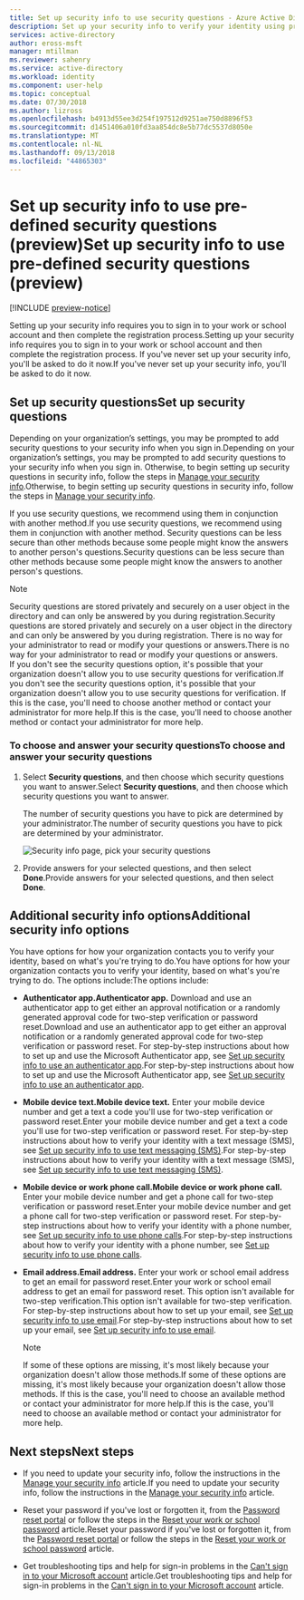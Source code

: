 ```yaml
---
title: Set up security info to use security questions - Azure Active Directory | Microsoft Docs
description: Set up your security info to verify your identity using pre-defined security questions.
services: active-directory
author: eross-msft
manager: mtillman
ms.reviewer: sahenry
ms.service: active-directory
ms.workload: identity
ms.component: user-help
ms.topic: conceptual
ms.date: 07/30/2018
ms.author: lizross
ms.openlocfilehash: b4913d55ee3d254f197512d9251ae750d8896f53
ms.sourcegitcommit: d1451406a010fd3aa854dc8e5b77dc5537d8050e
ms.translationtype: MT
ms.contentlocale: nl-NL
ms.lasthandoff: 09/13/2018
ms.locfileid: "44865303"
---
```

# <a name="set-up-security-info-to-use-pre-defined-security-questions-preview"></a><span data-ttu-id="7bce4-103">Set up security info to use pre-defined security questions (preview)</span><span class="sxs-lookup"><span data-stu-id="7bce4-103">Set up security info to use pre-defined security questions (preview)</span></span>

[!INCLUDE [preview-notice](../../../includes/active-directory-end-user-preview-notice-security-info.md)]

<span data-ttu-id="7bce4-104">Setting up your security info requires you to sign in to your work or school account and then complete the registration process.</span><span class="sxs-lookup"><span data-stu-id="7bce4-104">Setting up your security info requires you to sign in to your work or school account and then complete the registration process.</span></span> <span data-ttu-id="7bce4-105">If you've never set up your security info, you'll be asked to do it now.</span><span class="sxs-lookup"><span data-stu-id="7bce4-105">If you've never set up your security info, you'll be asked to do it now.</span></span>

## <a name="set-up-security-questions"></a><span data-ttu-id="7bce4-106">Set up security questions</span><span class="sxs-lookup"><span data-stu-id="7bce4-106">Set up security questions</span></span>

<span data-ttu-id="7bce4-107">Depending on your organization’s settings, you may be prompted to add security questions to your security info when you sign in.</span><span class="sxs-lookup"><span data-stu-id="7bce4-107">Depending on your organization’s settings, you may be prompted to add security questions to your security info when you sign in.</span></span> <span data-ttu-id="7bce4-108">Otherwise, to begin setting up security questions in security info, follow the steps in [Manage your security info](security-info-manage-settings.md).</span><span class="sxs-lookup"><span data-stu-id="7bce4-108">Otherwise, to begin setting up security questions in security info, follow the steps in [Manage your security info](security-info-manage-settings.md).</span></span>

<span data-ttu-id="7bce4-109">If you use security questions, we recommend using them in conjunction with another method.</span><span class="sxs-lookup"><span data-stu-id="7bce4-109">If you use security questions, we recommend using them in conjunction with another method.</span></span> <span data-ttu-id="7bce4-110">Security questions can be less secure than other methods because some people might know the answers to another person's questions.</span><span class="sxs-lookup"><span data-stu-id="7bce4-110">Security questions can be less secure than other methods because some people might know the answers to another person's questions.</span></span>

>[!Note]
><span data-ttu-id="7bce4-111">Security questions are stored privately and securely on a user object in the directory and can only be answered by you during registration.</span><span class="sxs-lookup"><span data-stu-id="7bce4-111">Security questions are stored privately and securely on a user object in the directory and can only be answered by you during registration.</span></span> <span data-ttu-id="7bce4-112">There is no way for your administrator to read or modify your questions or answers.</span><span class="sxs-lookup"><span data-stu-id="7bce4-112">There is no way for your administrator to read or modify your questions or answers.</span></span><br><span data-ttu-id="7bce4-113">If you don't see the security questions option, it's possible that your organization doesn't allow you to use security questions for verification.</span><span class="sxs-lookup"><span data-stu-id="7bce4-113">If you don't see the security questions option, it's possible that your organization doesn't allow you to use security questions for verification.</span></span> <span data-ttu-id="7bce4-114">If this is the case, you'll need to choose another method or contact your administrator for more help.</span><span class="sxs-lookup"><span data-stu-id="7bce4-114">If this is the case, you'll need to choose another method or contact your administrator for more help.</span></span>

### <a name="to-choose-and-answer-your-security-questions"></a><span data-ttu-id="7bce4-115">To choose and answer your security questions</span><span class="sxs-lookup"><span data-stu-id="7bce4-115">To choose and answer your security questions</span></span>

1. <span data-ttu-id="7bce4-116">Select **Security questions**, and then choose which security questions you want to answer.</span><span class="sxs-lookup"><span data-stu-id="7bce4-116">Select **Security questions**, and then choose which security questions you want to answer.</span></span> 

    <span data-ttu-id="7bce4-117">The number of security questions you have to pick are determined by your administrator.</span><span class="sxs-lookup"><span data-stu-id="7bce4-117">The number of security questions you have to pick are determined by your administrator.</span></span>

    ![Security info page, pick your security questions](media/security-info/security-info-keep-secure-setup-pick-questions.png)

2. <span data-ttu-id="7bce4-119">Provide answers for your selected questions, and then select **Done**.</span><span class="sxs-lookup"><span data-stu-id="7bce4-119">Provide answers for your selected questions, and then select **Done**.</span></span>

## <a name="additional-security-info-options"></a><span data-ttu-id="7bce4-120">Additional security info options</span><span class="sxs-lookup"><span data-stu-id="7bce4-120">Additional security info options</span></span>

<span data-ttu-id="7bce4-121">You have options for how your organization contacts you to verify your identity, based on what's you're trying to do.</span><span class="sxs-lookup"><span data-stu-id="7bce4-121">You have options for how your organization contacts you to verify your identity, based on what's you're trying to do.</span></span> <span data-ttu-id="7bce4-122">The options include:</span><span class="sxs-lookup"><span data-stu-id="7bce4-122">The options include:</span></span>

- <span data-ttu-id="7bce4-123">**Authenticator app.**</span><span class="sxs-lookup"><span data-stu-id="7bce4-123">**Authenticator app.**</span></span> <span data-ttu-id="7bce4-124">Download and use an authenticator app to get either an approval notification or a randomly generated approval code for two-step verification or password reset.</span><span class="sxs-lookup"><span data-stu-id="7bce4-124">Download and use an authenticator app to get either an approval notification or a randomly generated approval code for two-step verification or password reset.</span></span> <span data-ttu-id="7bce4-125">For step-by-step instructions about how to set up and use the Microsoft Authenticator app, see [Set up security info to use an authenticator app](security-info-setup-auth-app.md).</span><span class="sxs-lookup"><span data-stu-id="7bce4-125">For step-by-step instructions about how to set up and use the Microsoft Authenticator app, see [Set up security info to use an authenticator app](security-info-setup-auth-app.md).</span></span>

- <span data-ttu-id="7bce4-126">**Mobile device text.**</span><span class="sxs-lookup"><span data-stu-id="7bce4-126">**Mobile device text.**</span></span> <span data-ttu-id="7bce4-127">Enter your mobile device number and get a text a code you'll use for two-step verification or password reset.</span><span class="sxs-lookup"><span data-stu-id="7bce4-127">Enter your mobile device number and get a text a code you'll use for two-step verification or password reset.</span></span> <span data-ttu-id="7bce4-128">For step-by-step instructions about how to verify your identity with a text message (SMS), see [Set up security info to use text messaging (SMS)](security-info-setup-text-msg.md).</span><span class="sxs-lookup"><span data-stu-id="7bce4-128">For step-by-step instructions about how to verify your identity with a text message (SMS), see [Set up security info to use text messaging (SMS)](security-info-setup-text-msg.md).</span></span>

- <span data-ttu-id="7bce4-129">**Mobile device or work phone call.**</span><span class="sxs-lookup"><span data-stu-id="7bce4-129">**Mobile device or work phone call.**</span></span> <span data-ttu-id="7bce4-130">Enter your mobile device number and get a phone call for two-step verification or password reset.</span><span class="sxs-lookup"><span data-stu-id="7bce4-130">Enter your mobile device number and get a phone call for two-step verification or password reset.</span></span> <span data-ttu-id="7bce4-131">For step-by-step instructions about how to verify your identity with a phone number, see [Set up security info to use phone calls](security-info-setup-phone-number.md).</span><span class="sxs-lookup"><span data-stu-id="7bce4-131">For step-by-step instructions about how to verify your identity with a phone number, see [Set up security info to use phone calls](security-info-setup-phone-number.md).</span></span>

- <span data-ttu-id="7bce4-132">**Email address.**</span><span class="sxs-lookup"><span data-stu-id="7bce4-132">**Email address.**</span></span> <span data-ttu-id="7bce4-133">Enter your work or school email address to get an email for password reset.</span><span class="sxs-lookup"><span data-stu-id="7bce4-133">Enter your work or school email address to get an email for password reset.</span></span> <span data-ttu-id="7bce4-134">This option isn't available for two-step verification.</span><span class="sxs-lookup"><span data-stu-id="7bce4-134">This option isn't available for two-step verification.</span></span> <span data-ttu-id="7bce4-135">For step-by-step instructions about how to set up your email, see [Set up security info to use email](security-info-setup-email.md).</span><span class="sxs-lookup"><span data-stu-id="7bce4-135">For step-by-step instructions about how to set up your email, see [Set up security info to use email](security-info-setup-email.md).</span></span>
   
    >[!Note]
    ><span data-ttu-id="7bce4-136">If some of these options are missing, it's most likely because your organization doesn't allow those methods.</span><span class="sxs-lookup"><span data-stu-id="7bce4-136">If some of these options are missing, it's most likely because your organization doesn't allow those methods.</span></span> <span data-ttu-id="7bce4-137">If this is the case, you'll need to choose an available method or contact your administrator for more help.</span><span class="sxs-lookup"><span data-stu-id="7bce4-137">If this is the case, you'll need to choose an available method or contact your administrator for more help.</span></span>

## <a name="next-steps"></a><span data-ttu-id="7bce4-138">Next steps</span><span class="sxs-lookup"><span data-stu-id="7bce4-138">Next steps</span></span>

- <span data-ttu-id="7bce4-139">If you need to update your security info, follow the instructions in the [Manage your security info](security-info-manage-settings.md) article.</span><span class="sxs-lookup"><span data-stu-id="7bce4-139">If you need to update your security info, follow the instructions in the [Manage your security info](security-info-manage-settings.md) article.</span></span>

- <span data-ttu-id="7bce4-140">Reset your password if you've lost or forgotten it, from the [Password reset portal](https://passwordreset.microsoftonline.com/) or follow the steps in the [Reset your work or school password](user-help-reset-password.md) article.</span><span class="sxs-lookup"><span data-stu-id="7bce4-140">Reset your password if you've lost or forgotten it, from the [Password reset portal](https://passwordreset.microsoftonline.com/) or follow the steps in the [Reset your work or school password](user-help-reset-password.md) article.</span></span>

- <span data-ttu-id="7bce4-141">Get troubleshooting tips and help for sign-in problems in the [Can't sign in to your Microsoft account](https://support.microsoft.com/help/12429/microsoft-account-sign-in-cant) article.</span><span class="sxs-lookup"><span data-stu-id="7bce4-141">Get troubleshooting tips and help for sign-in problems in the [Can't sign in to your Microsoft account](https://support.microsoft.com/help/12429/microsoft-account-sign-in-cant) article.</span></span>